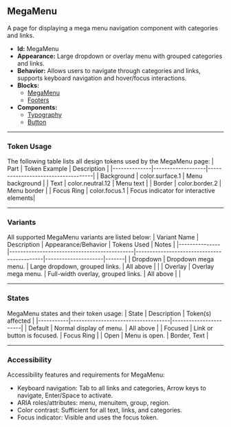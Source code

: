 ## MegaMenu
A page for displaying a mega menu navigation component with categories and links.
- **Id:** MegaMenu
- **Appearance:** Large dropdown or overlay menu with grouped categories and links.
- **Behavior:** Allows users to navigate through categories and links, supports keyboard navigation and hover/focus interactions.
- **Blocks:**
  - [MegaMenu](../blocks/MegaMenu.md)
  - [Footers](../blocks/Footers.md)
- **Components:**
  - [Typography](../components/Typography.md)
  - [Button](../components/Button.md)

---

### Token Usage
The following table lists all design tokens used by the MegaMenu page:
| Part         | Token Example      | Description                        |
|--------------|-------------------|------------------------------------|
| Background   | color.surface.1   | Menu background                    |
| Text         | color.neutral.12  | Menu text                          |
| Border       | color.border.2    | Menu border                        |
| Focus Ring   | color.focus.1     | Focus indicator for interactive elements|

---

### Variants
All supported MegaMenu variants are listed below:
| Variant Name   | Description                                 | Appearance/Behavior                        | Tokens Used         | Notes |
|---------------|---------------------------------------------|--------------------------------------------|---------------------|-------|
| Dropdown      | Dropdown mega menu.                          | Large dropdown, grouped links.             | All above           |       |
| Overlay       | Overlay mega menu.                           | Full-width overlay, grouped links.         | All above           |       |

---

### States
MegaMenu states and their token usage:
| State     | Description                        | Token(s) affected      |
|-----------|------------------------------------|-----------------------|
| Default   | Normal display of menu.            | All above             |
| Focused   | Link or button is focused.         | Focus Ring            |
| Open      | Menu is open.                      | Border, Text          |

---

### Accessibility
Accessibility features and requirements for MegaMenu:
- Keyboard navigation: Tab to all links and categories, Arrow keys to navigate, Enter/Space to activate.
- ARIA roles/attributes: menu, menuitem, group, region.
- Color contrast: Sufficient for all text, links, and categories.
- Focus indicator: Visible and uses the focus token.
